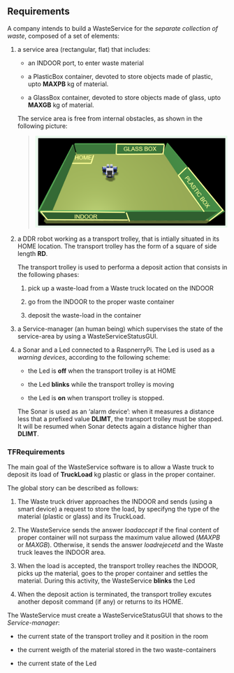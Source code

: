 ## Requirements

A company intends to build a WasteService for the _separate collection of waste_, composed of a set of elements:

1.  a service area (rectangular, flat) that includes:
    
    *   an INDOOR port, to enter waste material
        
    *   a PlasticBox container, devoted to store objects made of plastic, upto **MAXPB** kg of material.
        
    *   a GlassBox container, devoted to store objects made of glass, upto **MAXGB** kg of material.
        
    
    The service area is free from internal obstacles, as shown in the following picture:
    
    > [![WasteServiceRoom.PNG](https://raw.githubusercontent.com/anatali/issLab2022/main/it.unibo.issLabStart/userDocs/Dispense/lezioni/html/_images/WasteServiceRoom.PNG)](https://raw.githubusercontent.com/anatali/issLab2022/main/it.unibo.issLabStart/userDocs/Dispense/lezioni/html/_images/WasteServiceRoom.PNG)
    
2.  a DDR robot working as a transport trolley, that is intially situated in its HOME location. The transport trolley has the form of a square of side length **RD**.
    
    The transport trolley is used to performa a deposit action that consists in the following phases:
    
    1.  pick up a waste-load from a Waste truck located on the INDOOR
        
    2.  go from the INDOOR to the proper waste container
        
    3.  deposit the waste-load in the container
        
3.  a Service-manager (an human being) which supervises the state of the service-area by using a WasteServiceStatusGUI.
    
4.  a Sonar and a Led connected to a RaspnerryPi. The Led is used as a _warning devices_, according to the following scheme:
    
    *   the Led is **off** when the transport trolley is at HOME
        
    *   the Led **blinks** while the transport trolley is moving
        
    *   the Led is **on** when transport trolley is stopped.
        
    
    The Sonar is used as an ‘alarm device’: when it measures a distance less that a prefixed value **DLIMT**, the transport trolley must be stopped. It will be resumed when Sonar detects again a distance higher than **DLIMT**.
    

### TFRequirements

The main goal of the WasteService software is to allow a Waste truck to deposit its load of **TruckLoad** kg plastic or glass in the proper container.

The global story can be described as follows:

1.  The Waste truck driver approaches the INDOOR and sends (using a smart device) a request to store the load, by specifyng the type of the material (plastic or glass) and its TruckLoad.
    
2.  The WasteService sends the answer _loadaccept_ if the final content of proper container will not surpass the maximum value allowed (_MAXPB_ or _MAXGB_). Otherwise, it sends the answer _loadrejecetd_ and the Waste truck leaves the INDOOR area.
    
3.  When the load is accepted, the transport trolley reaches the INDOOR, picks up the material, goes to the proper container and settles the material. During this activity, the WasteService **blinks** the Led
    
4.  When the deposit action is terminated, the transport trolley excutes another deposit command (if any) or returns to its HOME.
    

The WasteService must create a WasteServiceStatusGUI that shows to the _Service-manager_:

*   the current state of the transport trolley and it position in the room
    
*   the current weigth of the material stored in the two waste-containers
    
*   the current state of the Led